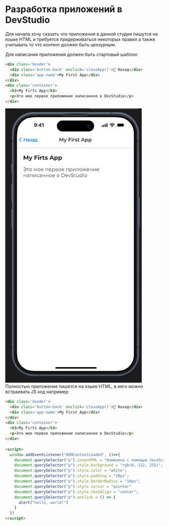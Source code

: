 # Разработка приложений в DevStudio
Для начала хочу сказать что приложения в данной студии пишутся на языке HTML и требуется придерживаться некоторых правил а также учитывать то что контент должен быть цензурным. 

Для написания приложения должен быть стартовый шаблон:
```html
<div class='header'>
  <div class='button-back' onclick='closeApp()'>􀆉 Назад</div>
  <div class='app-name'>My First App</div>
</div>
<div class='container'>
  <h3>My Firts App</h3>
  <p>Это мое первое приложение написанное в DevStudio</p>
</div>
```
![Отображение как это выглядит](static/screen1.png)
Полностью приложение пишется на языке HTML, в него можно встраивать JS код например:
```html
<div class='header'>
  <div class='button-back' onclick='closeApp()'>􀆉 Назад</div>
  <div class='app-name'>My First App</div>
</div>
<div class='container'>
  <h3>My Firts App</h3>
  <p>Это мое первое приложение написанное в DevStudio</p>
</div>

<script>
  window.addEventListener("DOMContentLoaded", ()=>{
    document.querySelector("p").innerHTML = "Изменено с помощью JavaScript"
    document.querySelector("p").style.background = "rgb(0, 122, 255)";
    document.querySelector("p").style.color = "white";
    document.querySelector("p").style.padding = "20px";
    document.querySelector("p").style.borderRadius = "10px";
    document.querySelector("p").style.cursor = "pointer"
    document.querySelector("p").style.textAlign = "center";
  	document.querySelector("p").onclick = () => {
      alert("hello, world!")
    }
  })
</script>
```
